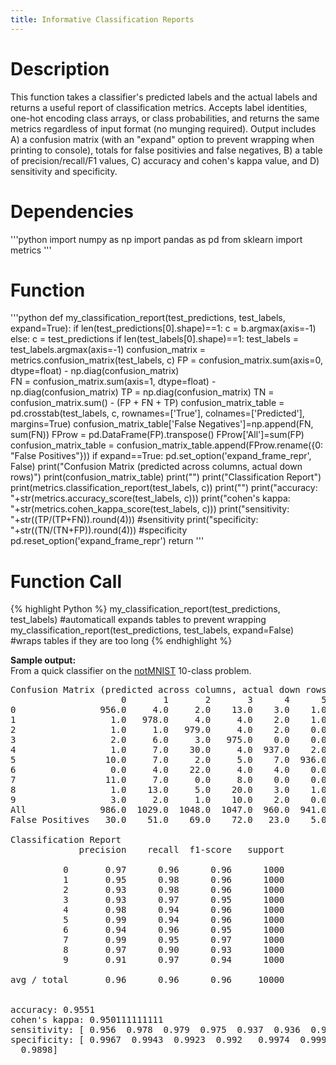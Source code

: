 ```yaml
---
title: Informative Classification Reports
---
```

# Description
This function takes a classifier's predicted labels and the actual labels and returns a useful report of classification metrics. Accepts label identities, one-hot encoding class arrays, or class probabilities, and returns the same metrics regardless of input format (no munging required). Output includes A) a confusion matrix (with an "expand" option to prevent wrapping when printing to console), totals for false positivies and false negatives, B) a table of precision/recall/F1 values, C) accuracy and cohen's kappa value, and D) sensitivity and specificity. 

# Dependencies  
'''python
import numpy as np
import pandas as pd
from sklearn import metrics
'''

# Function  
'''python
def my_classification_report(test_predictions, test_labels, expand=True):
    if len(test_predictions[0].shape)==1:
        c = b.argmax(axis=-1)
    else:
        c = test_predictions
    if len(test_labels[0].shape)==1:
        test_labels = test_labels.argmax(axis=-1)
    confusion_matrix = metrics.confusion_matrix(test_labels, c)
    FP = confusion_matrix.sum(axis=0, dtype=float) - np.diag(confusion_matrix)  
    FN = confusion_matrix.sum(axis=1, dtype=float) - np.diag(confusion_matrix)
    TP = np.diag(confusion_matrix)
    TN = confusion_matrix.sum() - (FP + FN + TP)
    confusion_matrix_table = pd.crosstab(test_labels, c, rownames=['True'], colnames=['Predicted'], margins=True)
    confusion_matrix_table['False Negatives']=np.append(FN, sum(FN))
    FProw = pd.DataFrame(FP).transpose()
    FProw['All']=sum(FP)
    confusion_matrix_table = confusion_matrix_table.append(FProw.rename({0: "False Positives"}))
    if expand==True:
        pd.set_option('expand_frame_repr', False)
    print("Confusion Matrix (predicted across columns, actual down rows)")
    print(confusion_matrix_table)
    print("")
    print("Classification Report")
    print(metrics.classification_report(test_labels, c))
    print("")
    print("accuracy: "+str(metrics.accuracy_score(test_labels, c)))
    print("cohen's kappa: "+str(metrics.cohen_kappa_score(test_labels, c)))
    print("sensitivity: "+str((TP/(TP+FN)).round(4))) #sensitivity
    print("specificity: "+str((TN/(TN+FP)).round(4))) #specificity
    pd.reset_option('expand_frame_repr')
    return
'''

# Function Call  
{% highlight Python %}
my_classification_report(test_predictions, test_labels) #automaticall expands tables to prevent wrapping
my_classification_report(test_predictions, test_labels, expand=False) #wraps tables if they are too long
{% endhighlight %}

__Sample output:__  
From a quick classifier on the <a href='https://ndelaneybusch.github.io/Cogneuro_helpers/2017-09-26-notmnist-inception/'>notMNIST</a> 10-class problem.
<pre>
Confusion Matrix (predicted across columns, actual down rows)
                     0       1       2       3      4      5       6      7      8       9      All  False Negatives
0                956.0     4.0     2.0    13.0    3.0    1.0     5.0    9.0    5.0     2.0   1000.0             44.0
1                  1.0   978.0     4.0     4.0    2.0    1.0     7.0    0.0    0.0     3.0   1000.0             22.0
2                  1.0     1.0   979.0     4.0    2.0    0.0    12.0    0.0    0.0     1.0   1000.0             21.0
3                  2.0     6.0     3.0   975.0    0.0    0.0     3.0    0.0    2.0     9.0   1000.0             25.0
4                  1.0     7.0    30.0     4.0  937.0    2.0     9.0    0.0    6.0     4.0   1000.0             63.0
5                 10.0     7.0     2.0     5.0    7.0  936.0     8.0    4.0    6.0    15.0   1000.0             64.0
6                  0.0     4.0    22.0     4.0    4.0    0.0   963.0    0.0    1.0     2.0   1000.0             37.0
7                 11.0     7.0     0.0     8.0    0.0    0.0     6.0  953.0    5.0    10.0   1000.0             47.0
8                  1.0    13.0     5.0    20.0    3.0    1.0     6.0    1.0  904.0    46.0   1000.0             96.0
9                  3.0     2.0     1.0    10.0    2.0    0.0     5.0    0.0    7.0   970.0   1000.0             30.0
All              986.0  1029.0  1048.0  1047.0  960.0  941.0  1024.0  967.0  936.0  1062.0  10000.0            449.0
False Positives   30.0    51.0    69.0    72.0   23.0    5.0    61.0   14.0   32.0    92.0    449.0              NaN

Classification Report
             precision    recall  f1-score   support

          0       0.97      0.96      0.96      1000
          1       0.95      0.98      0.96      1000
          2       0.93      0.98      0.96      1000
          3       0.93      0.97      0.95      1000
          4       0.98      0.94      0.96      1000
          5       0.99      0.94      0.96      1000
          6       0.94      0.96      0.95      1000
          7       0.99      0.95      0.97      1000
          8       0.97      0.90      0.93      1000
          9       0.91      0.97      0.94      1000

avg / total       0.96      0.96      0.96     10000


accuracy: 0.9551
cohen's kappa: 0.950111111111
sensitivity: [ 0.956  0.978  0.979  0.975  0.937  0.936  0.963  0.953  0.904  0.97 ]
specificity: [ 0.9967  0.9943  0.9923  0.992   0.9974  0.9994  0.9932  0.9984  0.9964
  0.9898]
  </pre>
